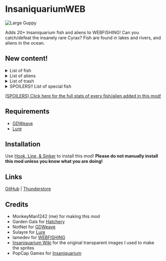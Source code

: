 # InsaniquariumWEB

![Large Guppy](https://i.imgur.com/hT1mjQV.png)

Adds 20+ Insaniquarium fish and aliens to WEBFISHING! Can you catch/defeat the insanely rare Cyrax? Fish are found in lakes and rivers, and aliens in the ocean.

## New content!

<details>
<summary>List of fish</summary>

| Name | Rarity |
| --- | --- |
| Guppy Jr. | Common |
| Guppy | Common |
| Star Guppy | Uncommon |
| King Guppy | Very Rare |
| \*Rainbow Guppy | Uncommon |
| Carnivore | Uncommon |
| Ultravore | Rare |
| Starcatcher | Uncommon |
| Guppycruncher | Uncommon |
| Beetlemuncher | Uncommon |
| Breeder | Uncommon |
\*Can only be caught in the rain

</details>

<details>
<summary>List of aliens</summary>

| Name | Rarity |
| --- | --- |
| Mini Sylvester | Common |
| Sylvester | Uncommon |
| Balrog | Very Rare |
| Gus | Very Rare |
| Destructor | Very Rare |
| Ulysses | Very Rare |
| Psychosquid (Red) | Very Rare |
| Psychosquid (Blue) | Very Rare |
| Pointy Bilaterus | Rare |
| Round Bilaterus | Rare |
| \*Cyrax | Insanely Rare!! |
\*Can only be caught in the rain

</details>

<details>
<summary>List of trash</summary>

| Name | Rarity |
| --- | --- |
| Wiffle Ball | Common |
| Soccer Ball | Common |
| Beach Ball | Common |

</details>

<details>
<summary>SPOILERS!! List of special fish</summary>

| Name | Rarity |
| --- | --- |
| Santa | Very Rare |
| Rocky | Very Rare |
| Ludwig | Very Rare |
| Kilgore | Extremely Rare! |
| \*Johnny V. | Extremely Rare! |
\*Can only be caught in the rain

</details>

[(SPOILERS) Click here for the full stats of every fish/alien added in this mod!](https://github.com/MonkeyMan1242/InsaniquariumWEB/blob/main/fish.csv)

## Requirements

- [GDWeave](https://github.com/NotNite/GDWeave)
- [Lure](https://github.com/Sulayre/WebfishingLure)

## Installation

Use [Hook, Line, & Sinker](https://thunderstore.io/c/webfishing/p/Pyoid/Hook_Line_and_Sinker/) to install this mod!
**Please do not manually install this mod unless you know what you are doing!**

## Links

[GitHub](https://github.com/MonkeyMan1242/InsaniquariumWEB) | [Thunderstore](https://thunderstore.io/c/webfishing/p/MonkeyMan1242/InsaniquariumWEB/)

## Credits

- MonkeyMan1242 (me) for making this mod
- Garden Gals for [Hatchery](https://github.com/coolbot100s/Hatchery)
- NotNet for [GDWeave](https://github.com/NotNite/GDWeave)
- Sulayre for [Lure](https://github.com/Sulayre/WebfishingLure)
- lamedev for [WEBFISHING](https://store.steampowered.com/app/3146520/WEBFISHING/)
- [Insaniquarium Wiki](https://insaniquarium.fandom.com/wiki/Insaniquarium_Wiki) for the original transparent images I used to make the sprites
- PopCap Games for [Insaniquarium](https://store.steampowered.com/app/3320/Insaniquarium_Deluxe/)